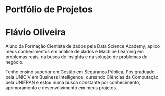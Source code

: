 # Portfólio de Projetos

# Flávio Oliveira

Aluno da Formação Cientista de dados pela Data Science Academy, aplico meus conhecimentos em análise de dados e Machine Learning em problemas reais, na busca de insights e na solução de problemas de negócio.

Tenho ensino superior em Gestão em Segurança Pública, Pós graduado pela UNICIV em Business Intelligence, cursando Ciências da Computação pela UNIFRAN e estou numa busca constante por conhecimento, aprimoramento e desenvolvimento em meus projetos.
